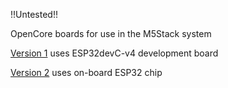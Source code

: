 !!Untested!!

OpenCore boards for use in the M5Stack system

[Version 1](https://github.com/rosmo-robot/Open-Core-M5stack/blob/main/v1/readme.md) uses ESP32devC-v4 development board

[Version 2](https://github.com/rosmo-robot/Open-Core-M5stack/tree/main/2.2) uses on-board ESP32 chip

